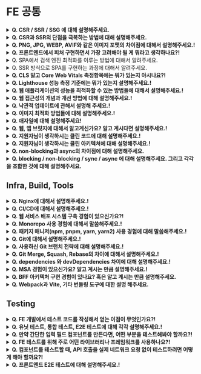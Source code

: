 # FE 공통

<details>
<summary><strong>Q. CSR / SSR / SSG 에 대해 설명해주세요.</strong></summary>

답변

## CSR

초기 로딩 시 최소한의 HTML만 전달하고, JavaScript가 실행된 후 브라우저에서 모든 UI를 구성함

### 장점

SPA에 적합하고 사용자와의 인터랙션이 빠릅니다.

### 단점

초기 로딩 속도 느리고 SEO에 불리함

## SSR

요청 시 서버가 HTML을 완전히 구성한 후 브라우저에 전달해 바로 렌더링하는 방식

### 장점

초기 로딩 속도가 빠르고 SEO에 유리, 보안에 유리함

### 단점

서버의 부담이 증가하고 페이지 전환 시 전체 HTML을 다시 요청해야 합니다.

## SSG

빌드 시 미리 HTML을 생성해서 저장해두고, 사용자가 요청할 때 해당 HTML을 그대로 전달하는 방식

### 장점

매우 빠르고 SEO에 매우 유리함

### 단점

실시간 데이터 반영이 어렵고 페이지 수가 많으면 빌드 시간이 길어짐

질문 제작: 강민주

출처: (optional)

</details>

<details>
<summary><strong>Q. CSR과 SSR의 단점을 극복하는 방법에 대해 설명해주세요.</strong></summary>

답변

## CSR 단점 극복 방법

### 초기 로딩이 느림

해결 방법

- code splitting(코드 분할) 필요한 페이지/ 컴포넌트 단위로 JS 번들을 나누어 초기에 최소한의 코드로만 로딩
- Lazy Loading : 사용자가 실제로 접근할 때 필요한 리소스만 불러옴
- Preloading/Prefetching : 예상되는 사용자 이동 경로에 있는 리소스를 미리 불러와 준비

### SEO에 불리함

해결 방법

- 사전 렌더링 : 정적 HTML을 미리 생성해 검색 엔진에 제공
- 동적 렌더링 : 일반 사용자는 CSR로 처리하고, 크롤러에게만 SSR 결과를 전달(Google 추천 방식)

## SSR 단점 극복 방법

### 서버 부하가 큼

해결 방법

- 캐싱 : 페이지 결과나 API 응답을 CDN 또는 서버 메모리에 저장하여 재사용
- ISR : 정적 페이지를 일정 주기로 백그라운드에서 다시 생성하는 방식

### 페이지 전환 시 깜빡임/느림

해결 방법

- Hydaration 최적화 : 클라이언트 측에서 부드럽게 React가 takeover 하도록 조정
- client-side routing 병행 : 페이 이동은 CSR 방식으로, 초기 로딩만 SSR로 처리

질문 제작: 강민주

출처: (optional)

</details>

<details>
<<<<<<< HEAD

# <summary>PNG, JPG, WEBP, AVIF와 같은 이미지 포맷의 차이점에 대해서 설명해주세요.!</summary>

<summary><strong>Q. PNG, JPG, WEBP, AVIF와 같은 이미지 포맷의 차이점에 대해서 설명해주세요.!</strong></summary>
>>>>>>> c2bbf5a (chore : 컨벤션 추가)

답변

질문 제작: OOO

출처: (optional)

</details>

<details>
<summary><strong>Q. 프론트엔드에서 피처 구현하면서 가장 고려해야 될 게 뭐라고 생각하나요?!</strong></summary>

답변

질문 제작: OOO

출처: (optional)

</details>

<details><summary>Q. SPA에서 검색 엔진 최적화를 이루는 방법에 대해서 알려주세요.</summary>

1. **SSR 사용**: 서버에서 페이지의 HTML을 미리 만들어 브라우저와 검색 봇에 전달합니다. 초기 콘텐츠를 바로 인식할 수 있습니다.
2. **SSG 사용**: 빌드 시점에 모든 페이지의 HTML을 미리 생성해 둡니다. 빠르고 SEO에 매우 유리합니다. (예: Gatsby, Next.js/Nuxt.js의 SSG 모드)
3. **동적 렌더링:** 사용자에게는 SPA를, 검색 봇에게는 서버에서 미리 렌더링된 버전을 보여주는 방식입니다.
</details>

<details><summary>Q. SSR 방식으로 SPA를 구현하는 과정에 대해서 알려주세요.</summary>

1. 첫 페이지 로드 시에 서버가 필요한 데이터를 포함한 완전한 HTML을 미리 만들어서 브라우저에 보냅니다.
2. 그 후, 브라우저는 JavaScript를 로드하여 서버에서 생성된 HTML에 동적인 기능을 추가합니다. 이 과정을 **하이드레이션**이라고 합니다.
3. 이후에는 일반적인 SPA처럼 클라이언트 측에서 페이지를 업데이트하며 동작합니다.
</details>

<details>
<summary><strong>Q. CLS 말고 Core Web Vitals 측정항목에는 뭐가 있는지 아시나요?!</strong></summary>

답변

질문 제작: OOO

출처: (optional)

</details>

<details>
<summary><strong>Q. Lighthouse 성능 측정 기준에는 뭐가 있는지 설명해주세요.!</strong></summary>

답변

질문 제작: OOO

출처: (optional)

</details>

<details>
<summary><strong>Q. 웹 애플리케이션의 성능을 최적화할 수 있는 방법들에 대해서 설명해주세요.!</strong></summary>

답변

질문 제작: OOO

출처: (optional)

</details>

<details>
<summary><strong>Q. 웹 접근성의 개념과 개선 방법에 대해 설명해주세요.!</strong></summary>

답변

질문 제작: OOO

출처: (optional)

</details>

<details>
<summary><strong>Q. 낙관적 업데이트에 관해서 설명해 주세요.!</strong></summary>

답변

질문 제작: OOO

출처: (optional)

</details>

<details>
<summary><strong>Q. 이미지 최적화 방법들에 대해 설명해주세요.!</strong></summary>

답변

질문 제작: OOO

출처: (optional)

</details>

<details>
<summary><strong>Q. 애자일에 대해 설명해주세요!</strong></summary>

답변

질문 제작: OOO

출처: (optional)

</details>

<details>
<summary><strong>Q. 웹, 앱 브릿지에 대해서 알고계신가요? 알고 계시다면 설명해주세요.!</strong></summary>

답변

질문 제작: OOO

출처: (optional)

</details>

<details>
<summary><strong>Q. 지원자님이 생각하시는 클린 코드에 대해 설명해주세요.!</strong></summary>

답변

질문 제작: OOO

출처: (optional)

</details>

<details>
<summary><strong>Q. 지원자님이 생각하시는 클린 아키텍쳐에 대해 설명해주세요.!</strong></summary>

답변

질문 제작: OOO

출처: (optional)

</details>

<details>
<summary><strong>Q. non-blocking과 async의 차이점에 대해 설명해주세요.</strong></summary>

non-blocking과 async는 자주 함께 쓰이지만, 의미와 관점이 조금 다릅니다.
non-blocking은 함수가 작업을 수행하더라도 결과가 나올 때까지 기다리지 않고 즉시 제어권을 돌려주는 실행 방식을 의미합니다.
반면, async는 함수가 호출된 이후의 작업 완료 시점에 실행될 로직을 미리 지정해두는 코드 구조를 말합니다.
예를 들어, `non-blocking`은 A 함수가 B 함수를 호출했을 때 B 함수가 작업을 끝내지 않아도 A 함수가 계속 실행될 수 있도록 하는 실행 흐름이고, `async`는 그 작업이 끝났을 때 어떻게 처리할지를 명시하는 방식입니다.
즉, non-blocking은 실행 방식, async는 그 실행을 처리하는 코드 스타일이라고 볼 수 있습니다.

</details>

<details>
<summary><strong>Q. blocking / non-blocking / sync / async 에 대해 설명해주세요. 그리고 각각을 조합한 것에 대해 설명해주세요.</strong></summary>

1. **blocking + sync** : 다른 작업이 진행되는 동안 자신의 작업을 처리하지 않고 (blocking), 다른 작업의 완료 여부를 바로 받아 순차적으로 처리하는 (sync) 방식이다. 다른 작업의 결과가 자신의 작업에 영향을 주는 경우에 활용할 수 있다.
2. **blocking + async** : 다른 작업이 진행되는 동안 자신의 작업을 멈추고 기다리는 (blocking), 다른 작업의 결과를 바로 처리하지 않아 순서대로 작업을 수행하지 않는 (async) 방식이다.
3. **non-blocking + async** : 다른 작업이 진행되는 동안에도 자신의 작업을 처리하고 (non-blocking), 다른 작업의 결과를 바로 처리하지 않아 작업 순서가 지켜지지 않는 (async) 방식이다. 다른 작업의 결과가 자신의 작업에 영향을 주지 않는 경우에 활용할 수 있다.
4. **non-blocking + sync** : 다른 작업이 진행되는 동안에도 자신의 작업을 처리하고 (non-blocking), 다른 작업의 결과를 바로 처리하여 작업을 순차대로 수행하는 (sync) 방식이다.
</details>

## Infra, Build, Tools

<details>
<summary><strong>Q. Nginx에 대해서 설명해주세요.!</strong></summary>

답변

질문 제작: OOO

출처: (optional)

</details>

<details>
<summary><strong>Q. CI/CD에 대해서 설명해주세요.!</strong></summary>

답변

질문 제작: OOO

출처: (optional)

</details>

<details>
<summary><strong>Q. 웹 서비스 배포 시스템 구축 경험이 있으신가요?!</strong></summary>

답변

질문 제작: OOO

출처: (optional)

</details>

<details>
<summary><strong>Q. Monorepo 사용 경험에 대해서 말씀해주세요.!</strong></summary>

답변

질문 제작: OOO

출처: (optional)

</details>

<details>
<summary><strong>Q. 패키지 매니저(npm, pnpm, yarn, yarn2) 사용 경험에 대해 말씀해주세요.!</strong></summary>

답변

질문 제작: OOO

출처: (optional)

</details>

<details>
<summary><strong>Q. Git에 대해서 설명해주세요.!</strong></summary>

답변

질문 제작: OOO

출처: (optional)

</details>

<details>
<summary><strong>Q. 사용하신 Git 브랜치 전략에 대해 설명해주세요.!</strong></summary>

답변

질문 제작: OOO

출처: (optional)

</details>

<details>
<summary><strong>Q. Git Merge, Squash, Rebase의 차이에 대해서 설명해주세요.!</strong></summary>

답변

질문 제작: OOO

출처: (optional)

</details>

<details>
<summary><strong>Q. dependencies 와 devDependencies 차이에 대해 설명해주세요.!</strong></summary>

답변

질문 제작: OOO

출처: (optional)

</details>

<details>
<summary><strong>Q. MSA 경험이 있으신가요? 알고 계시는 만큼 설명해주세요.!</strong></summary>

답변

질문 제작: OOO

출처: (optional)

</details>

<details>
<summary><strong>Q. BFF 아키텍처 구현 경험이 있나요? 혹은 알고 계시는 만큼 설명해주세요.</strong></summary>

BFF는 'Backend for Frontend'의 약자인데요, 말 그대로 **프론트엔드만을 위한 맞춤형 백엔드 서버입니다.**

요즘 서비스들은 웹, 모바일 앱 등 다양한 프론트엔드 환경을 가지는 경우가 많잖아요? 그리고 백엔드는 여러 기능을 제공하는 범용 API나 마이크로서비스로 구성되기도 하고요.

이때 프론트엔드 입장에서는, 화면 하나를 그리기 위해 여러 백엔드 API를 호출해야 하거나, 반대로 너무 많은 불필요한 데이터까지 받아와서 직접 가공해야 하는 불편함이 생길 수 있습니다.

**BFF는 이런 문제를 해결하기 위해 중간에 위치**합니다. 특정 프론트엔드(예: 웹 앱용 BFF, 모바일 앱용 BFF)를 타겟으로 해서, **백엔드의 여러 API를 대신 호출**해서 데이터를 가져오고, 프론트엔드가 **필요로 하는 형태로 데이터를 조합하고 가공**해서, **딱 맞는 응답 하나로 만들어서** 프론트엔드에 전달해주는 역할을 합니다.

덕분에 프론트엔드 개발자는 복잡한 데이터 처리나 여러 번의 API 호출 없이, BFF가 제공하는 API만 호출하면 되니까 **개발이 훨씬 편해지고**, 필요한 데이터만 받으니 **성능 개선**에도 도움이 됩니다.

결국, 프론트엔드 개발 경험과 사용자 경험을 향상시키기 위한 아키텍처 패턴이라고 생각합니다.

</details>

<details>
<summary><strong>Q. Webpack과 Vite, 기타 번들링 도구에 대한 설명 해주세요.</strong></summary>

답변

Webpack은 가장 많이 쓰이는 번들러 중 하나로 모든 자원을 JS 모듈로 간주하여, 의존성을 분석하고 하나(또는 여러개)의 파일로 번들링해줍니다. 플러그인/로더 기반 구조로 확장성이 높고 트리 쉐이킹과 코드 분할을 지원해 줍니다.
Vite는 최근 떠오른 매우 빠른 빌드 도구로 개발 시에는 번들링하지 않고, ESM으로 빠르개 실행시켜줍니다. 빌드 시에는 Rollup 기반으로 번들링하고 간단한 설정으로 빠르게 사용할 수 있지만 커스텀하기 어려울 수 있습니다.

질문 제작: OOO

출처: (optional)

</details>

## Testing

<details>
<summary><strong>Q. FE 개발에서 테스트 코드를 작성해서 얻는 이점이 무엇인가요?!</strong></summary>

답변

질문 제작: OOO

출처: (optional)

</details>

<details>
<summary><strong>Q. 유닛 테스트, 통합 테스트, E2E 테스트에 대해 각각 설명해주세요.!</strong></summary>

답변

질문 제작: OOO

출처: (optional)

</details>

<details>
<summary><strong>Q. 만약 간단한 입력 필드 컴포넌트를 만든다면, 어떤 부분을 테스트해봐야 할까요?!</strong></summary>

답변

질문 제작: OOO

출처: (optional)

</details>

<details>
<summary><strong>Q. FE 테스트를 위해 주로 어떤 라이브러리나 프레임워크를 사용하나요?!</strong></summary>

답변

질문 제작: OOO

출처: (optional)

</details>

<details>
<summary><strong>Q. 컴포넌트를 테스트할 때, API 호출을 실제 네트워크 요청 없이 테스트하려면 어떻게 해야 할까요?!</strong></summary>

답변

질문 제작: OOO

출처: (optional)

</details>

<details>
<summary><strong>Q. 프론트엔드 E2E 테스트에 대해 설명해주세요.!</strong></summary>

답변

질문 제작: OOO

출처: (optional)

</details>
